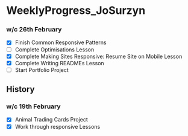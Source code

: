 # WeeklyProgress_JoSurzyn

### w/c 26th February

- [x] Finish Common Responsive Patterns
- [ ] Complete Optimisations Lesson
- [x] Complete Making Sites Responsive: Resume Site on Mobile Lesson
- [x] Complete Writing READMEs Lesson
- [ ] Start Portfolio Project

## History
### w/c 19th February
- [x] Animal Trading Cards Project
- [x] Work through responsive Lessons
